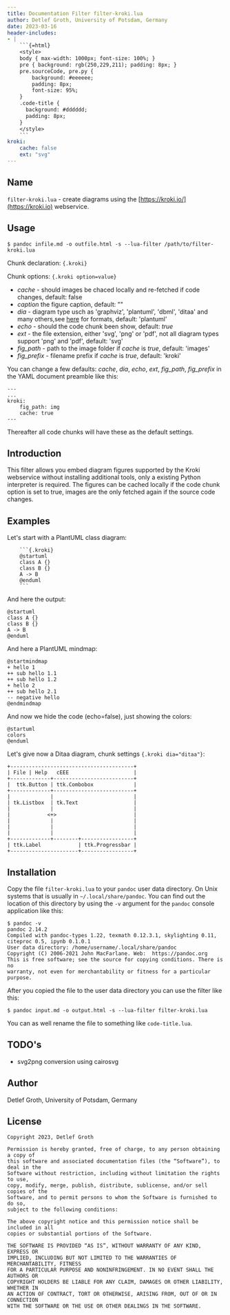 ```yaml
---
title: Documentation Filter filter-kroki.lua 
author: Detlef Groth, University of Potsdam, Germany
date: 2023-03-16
header-includes: 
- | 
    ```{=html}
    <style>
    body { max-width: 1000px; font-size: 100%; }
    pre { background: rgb(250,229,211); padding: 8px; }
    pre.sourceCode, pre.py { 
        background: #eeeeee; 
        padding: 8px;
        font-size: 95%;
    }
    .code-title {
      background: #dddddd;
      padding: 8px;
    } 
    </style>
    ```
kroki:
    cache: false
    ext: "svg"
---
```


## Name

`filter-kroki.lua` - create diagrams using the [https://kroki.io/](https://kroki.io) 
webservice.

## Usage

```
$ pandoc infile.md -o outfile.html -s --lua-filter /path/to/filter-kroki.lua
```

Chunk declaration: `{.kroki}`

Chunk options: `{.kroki option=value}`

- _cache_ - should images be chaced locally and re-fetched if code changes, default: false
- _caption_ the figure caption, default: ""
- _dia_ - diagram type usch as 'graphviz', 'plantuml', 'dbml', 'ditaa' and many
  others,see [here](https://kroki.io/#support) for formats, default: 'plantuml'  
- _echo_ - should the code chunk been show, default: _true_
- _ext_ - the file extension, either 'svg', 'png' or 'pdf', not all diagram types
  support 'png' and 'pdf', default: 'svg'
- *fig_path* - path to the image folder if _cache_ is _true_, default: 'images'
- *fig_prefix* - filename prefix if _cache_ is _true_, default: 'kroki'

You can change a few defaults: _cache_, _dia_, _echo_, _ext_, *fig_path*, *fig_prefix* in the YAML document preamble like this:

```
---
...
kroki:
    fig_path: img
    cache: true
---
```

Thereafter all code chunks will have these as the default settings.
## Introduction

This filter allows you embed diagram figures supported by the Kroki webservice
without installing additional tools, only a existing Python interpreter is
required. The figures can be cached locally if the code chunk option is set to
true, images are the only fetched again if the source code changes.

## Examples

Let's start with a PlantUML class diagram:

```
    ```{.kroki}
    @startuml
    class A {}
    class B {}
    A -> B
    @enduml
    ``` 
```

And here the output:

```{.kroki}
@startuml
class A {}
class B {}
A -> B
@enduml
```

And here a PlantUML mindmap:

```{.kroki}
@startmindmap
+ hello 1
++ sub hello 1.1
++ sub hello 1.2
+ hello 2
++ sub hello 2.1
-- negative hello
@endmindmap
```

And now we hide the code (echo=false), just showing the colors:


```{.kroki echo=false}
@startuml
colors
@enduml
```
Let's give now a Ditaa diagram, chunk settings `{.kroki dia="ditaa"}`:

```{.kroki dia="ditaa"}
+----------------------------------------+
| File | Help   cEEE                     |
+-------------+--------------------------+
|  ttk.Button | ttk.Combobox             |
+-------------+--------------------------+
|             |                          |
| tk.Listbox  | tk.Text                  |
|             |                          |
|            <+>                         |
|             |                          |
|             |                          |
|             |                          |
+-------------+--------+-----------------+
| ttk.Label            | ttk.Progressbar |
+----------------------+-----------------+
```

## Installation

Copy the file `filter-kroki.lua` to your `pandoc` user data directory. On Unix
systems that is usually in `~/.local/share/pandoc`. You can find out the location
of this directory by using the `-v` argument for the `pandoc` console application
like this:
 

```{style="background: white;"}
$ pandoc -v
pandoc 2.14.2
Compiled with pandoc-types 1.22, texmath 0.12.3.1, skylighting 0.11,
citeproc 0.5, ipynb 0.1.0.1
User data directory: /home/username/.local/share/pandoc
Copyright (C) 2006-2021 John MacFarlane. Web:  https://pandoc.org
This is free software; see the source for copying conditions. There is no
warranty, not even for merchantability or fitness for a particular purpose.
```

After you copied the file to the user data directory you can use the filter like
this:

```{style="background: white;"}
$ pandoc input.md -o output.html -s --lua-filter filter-kroki.lua
```

You can as well rename the file to something like `code-title.lua`.

## TODO's

- svg2png conversion using cairosvg

## Author

Detlef Groth, University of Potsdam, Germany

## License

```{style="background: white;"}
Copyright 2023, Detlef Groth

Permission is hereby granted, free of charge, to any person obtaining a copy of
this software and associated documentation files (the “Software”), to deal in the
Software without restriction, including without limitation the rights to use,
copy, modify, merge, publish, distribute, sublicense, and/or sell copies of the
Software, and to permit persons to whom the Software is furnished to do so,
subject to the following conditions:

The above copyright notice and this permission notice shall be included in all
copies or substantial portions of the Software.

THE SOFTWARE IS PROVIDED “AS IS”, WITHOUT WARRANTY OF ANY KIND, EXPRESS OR
IMPLIED, INCLUDING BUT NOT LIMITED TO THE WARRANTIES OF MERCHANTABILITY, FITNESS
FOR A PARTICULAR PURPOSE AND NONINFRINGEMENT. IN NO EVENT SHALL THE AUTHORS OR
COPYRIGHT HOLDERS BE LIABLE FOR ANY CLAIM, DAMAGES OR OTHER LIABILITY, WHETHER IN
AN ACTION OF CONTRACT, TORT OR OTHERWISE, ARISING FROM, OUT OF OR IN CONNECTION
WITH THE SOFTWARE OR THE USE OR OTHER DEALINGS IN THE SOFTWARE.
```

